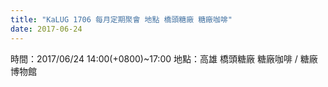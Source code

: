 ```yaml
---
title: "KaLUG 1706 每月定期聚會 地點 橋頭糖廠 糖廠咖啡"
date: 2017-06-24
---
```


時間：2017/06/24 14:00(+0800)~17:00
地點：高雄 橋頭糖廠 糖廠咖啡 / 糖廠博物館